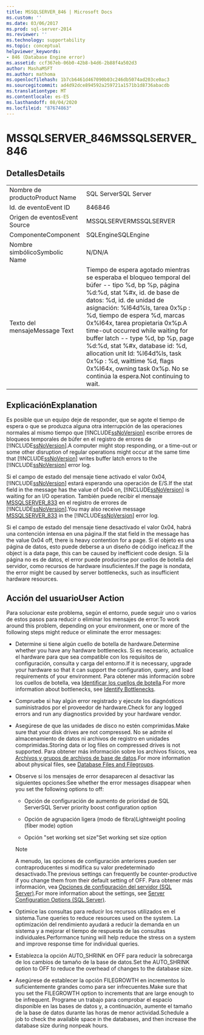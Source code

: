 ```yaml
---
title: MSSQLSERVER_846 | Microsoft Docs
ms.custom: ''
ms.date: 03/06/2017
ms.prod: sql-server-2014
ms.reviewer: ''
ms.technology: supportability
ms.topic: conceptual
helpviewer_keywords:
- 846 (Database Engine error)
ms.assetid: ccf367eb-06b0-42b8-b4d6-2b88f4a502d3
author: MashaMSFT
ms.author: mathoma
ms.openlocfilehash: 1b7cb6461d467090b03c246db5074ad203ce0ac3
ms.sourcegitcommit: ad4d92dce894592a259721a1571b1d8736abacdb
ms.translationtype: MT
ms.contentlocale: es-ES
ms.lasthandoff: 08/04/2020
ms.locfileid: "87674863"
---
```

# <a name="mssqlserver_846"></a><span data-ttu-id="95bb1-102">MSSQLSERVER_846</span><span class="sxs-lookup"><span data-stu-id="95bb1-102">MSSQLSERVER_846</span></span>
    
## <a name="details"></a><span data-ttu-id="95bb1-103">Detalles</span><span class="sxs-lookup"><span data-stu-id="95bb1-103">Details</span></span>  
  
|||  
|-|-|  
|<span data-ttu-id="95bb1-104">Nombre de producto</span><span class="sxs-lookup"><span data-stu-id="95bb1-104">Product Name</span></span>|<span data-ttu-id="95bb1-105">SQL Server</span><span class="sxs-lookup"><span data-stu-id="95bb1-105">SQL Server</span></span>|  
|<span data-ttu-id="95bb1-106">Id. de evento</span><span class="sxs-lookup"><span data-stu-id="95bb1-106">Event ID</span></span>|<span data-ttu-id="95bb1-107">846</span><span class="sxs-lookup"><span data-stu-id="95bb1-107">846</span></span>|  
|<span data-ttu-id="95bb1-108">Origen de eventos</span><span class="sxs-lookup"><span data-stu-id="95bb1-108">Event Source</span></span>|<span data-ttu-id="95bb1-109">MSSQLSERVER</span><span class="sxs-lookup"><span data-stu-id="95bb1-109">MSSQLSERVER</span></span>|  
|<span data-ttu-id="95bb1-110">Componente</span><span class="sxs-lookup"><span data-stu-id="95bb1-110">Component</span></span>|<span data-ttu-id="95bb1-111">SQLEngine</span><span class="sxs-lookup"><span data-stu-id="95bb1-111">SQLEngine</span></span>|  
|<span data-ttu-id="95bb1-112">Nombre simbólico</span><span class="sxs-lookup"><span data-stu-id="95bb1-112">Symbolic Name</span></span>|<span data-ttu-id="95bb1-113">N/D</span><span class="sxs-lookup"><span data-stu-id="95bb1-113">N/A</span></span>|  
|<span data-ttu-id="95bb1-114">Texto del mensaje</span><span class="sxs-lookup"><span data-stu-id="95bb1-114">Message Text</span></span>|<span data-ttu-id="95bb1-115">Tiempo de espera agotado mientras se esperaba el bloqueo temporal del búfer -- tipo %d, bp %p, página %d:%d, stat %#x, id. de base de datos: %d, id. de unidad de asignación: %I64d%ls, tarea 0x%p : %d, tiempo de espera %d, marcas 0x%I64x, tarea propietaria 0x%p.</span><span class="sxs-lookup"><span data-stu-id="95bb1-115">A time-out occurred while waiting for buffer latch -- type %d, bp %p, page %d:%d, stat %#x, database id: %d, allocation unit Id: %I64d%ls, task 0x%p : %d, waittime %d, flags 0x%I64x, owning task 0x%p.</span></span> <span data-ttu-id="95bb1-116">No se continúa la espera.</span><span class="sxs-lookup"><span data-stu-id="95bb1-116">Not continuing to wait.</span></span>|  
  
## <a name="explanation"></a><span data-ttu-id="95bb1-117">Explicación</span><span class="sxs-lookup"><span data-stu-id="95bb1-117">Explanation</span></span>  
 <span data-ttu-id="95bb1-118">Es posible que un equipo deje de responder, que se agote el tiempo de espera o que se produzca alguna otra interrupción de las operaciones normales al mismo tiempo que [!INCLUDE[ssNoVersion](../../includes/ssnoversion-md.md)] escribe errores de bloqueos temporales de búfer en el registro de errores de [!INCLUDE[ssNoVersion](../../includes/ssnoversion-md.md)].</span><span class="sxs-lookup"><span data-stu-id="95bb1-118">A computer might stop responding, or a time-out or some other disruption of regular operations might occur at the same time that [!INCLUDE[ssNoVersion](../../includes/ssnoversion-md.md)] writes buffer latch errors to the [!INCLUDE[ssNoVersion](../../includes/ssnoversion-md.md)] error log.</span></span>  
  
 <span data-ttu-id="95bb1-119">Si el campo de estado del mensaje tiene activado el valor 0x04, [!INCLUDE[ssNoVersion](../../includes/ssnoversion-md.md)] estará esperando una operación de E/S.</span><span class="sxs-lookup"><span data-stu-id="95bb1-119">If the stat field in the message has the value of 0x04 on, [!INCLUDE[ssNoVersion](../../includes/ssnoversion-md.md)] is waiting for an I/O operation.</span></span> <span data-ttu-id="95bb1-120">También puede recibir el mensaje [MSSQLSERVER_833](mssqlserver-833-database-engine-error.md) en el registro de errores de [!INCLUDE[ssNoVersion](../../includes/ssnoversion-md.md)].</span><span class="sxs-lookup"><span data-stu-id="95bb1-120">You may also receive message [MSSQLSERVER_833](mssqlserver-833-database-engine-error.md) in the [!INCLUDE[ssNoVersion](../../includes/ssnoversion-md.md)] error log.</span></span>  
  
 <span data-ttu-id="95bb1-121">Si el campo de estado del mensaje tiene desactivado el valor 0x04, habrá una contención intensa en una página.</span><span class="sxs-lookup"><span data-stu-id="95bb1-121">If the stat field in the message has the value 0x04 off, there is heavy contention for a page.</span></span> <span data-ttu-id="95bb1-122">Si el objeto es una página de datos, esto puede deberse a un diseño de código ineficaz.</span><span class="sxs-lookup"><span data-stu-id="95bb1-122">If the object is a data page, this can be caused by inefficient code design.</span></span> <span data-ttu-id="95bb1-123">Si la página no es de datos, el error puede producirse por cuellos de botella del servidor, como recursos de hardware insuficientes.</span><span class="sxs-lookup"><span data-stu-id="95bb1-123">If the page is nondata, the error might be caused by server bottlenecks, such as insufficient hardware resources.</span></span>  
  
## <a name="user-action"></a><span data-ttu-id="95bb1-124">Acción del usuario</span><span class="sxs-lookup"><span data-stu-id="95bb1-124">User Action</span></span>  
 <span data-ttu-id="95bb1-125">Para solucionar este problema, según el entorno, puede seguir uno o varios de estos pasos para reducir o eliminar los mensajes de error:</span><span class="sxs-lookup"><span data-stu-id="95bb1-125">To work around this problem, depending on your environment, one or more of the following steps might reduce or eliminate the error messages:</span></span>  
  
-   <span data-ttu-id="95bb1-126">Determine si tiene algún cuello de botella de hardware.</span><span class="sxs-lookup"><span data-stu-id="95bb1-126">Determine whether you have any hardware bottlenecks.</span></span> <span data-ttu-id="95bb1-127">Si es necesario, actualice el hardware para que sea compatible con los requisitos de configuración, consulta y carga del entorno.</span><span class="sxs-lookup"><span data-stu-id="95bb1-127">If it is necessary, upgrade your hardware so that it can support the configuration, query, and load requirements of your environment.</span></span> <span data-ttu-id="95bb1-128">Para obtener más información sobre los cuellos de botella, vea [Identificar los cuellos de botella](../performance/identify-bottlenecks.md).</span><span class="sxs-lookup"><span data-stu-id="95bb1-128">For more information about bottlenecks, see [Identify Bottlenecks](../performance/identify-bottlenecks.md).</span></span>  
  
-   <span data-ttu-id="95bb1-129">Compruebe si hay algún error registrado y ejecute los diagnósticos suministrados por el proveedor de hardware.</span><span class="sxs-lookup"><span data-stu-id="95bb1-129">Check for any logged errors and run any diagnostics provided by your hardware vendor.</span></span>  
  
-   <span data-ttu-id="95bb1-130">Asegúrese de que las unidades de disco no estén comprimidas.</span><span class="sxs-lookup"><span data-stu-id="95bb1-130">Make sure that your disk drives are not compressed.</span></span> <span data-ttu-id="95bb1-131">No se admite el almacenamiento de datos ni archivos de registro en unidades comprimidas.</span><span class="sxs-lookup"><span data-stu-id="95bb1-131">Storing data or log files on compressed drives is not supported.</span></span> <span data-ttu-id="95bb1-132">Para obtener más información sobre los archivos físicos, vea [Archivos y grupos de archivos de base de datos](../databases/database-files-and-filegroups.md).</span><span class="sxs-lookup"><span data-stu-id="95bb1-132">For more information about physical files, see [Database Files and Filegroups](../databases/database-files-and-filegroups.md).</span></span>  
  
-   <span data-ttu-id="95bb1-133">Observe si los mensajes de error desaparecen al desactivar las siguientes opciones:</span><span class="sxs-lookup"><span data-stu-id="95bb1-133">See whether the error messages disappear when you set the following options to off:</span></span>  
  
    -   <span data-ttu-id="95bb1-134">Opción de configuración de aumento de prioridad de SQL Server</span><span class="sxs-lookup"><span data-stu-id="95bb1-134">SQL Server priority boost configuration option</span></span>  
  
    -   <span data-ttu-id="95bb1-135">Opción de agrupación ligera (modo de fibra)</span><span class="sxs-lookup"><span data-stu-id="95bb1-135">Lightweight pooling (fiber mode) option</span></span>  
  
    -   <span data-ttu-id="95bb1-136">Opción "set working set size"</span><span class="sxs-lookup"><span data-stu-id="95bb1-136">Set working set size option</span></span>  
  
    > [!NOTE]  
    >  <span data-ttu-id="95bb1-137">A menudo, las opciones de configuración anteriores pueden ser contraproducentes si modifica su valor predeterminado desactivado.</span><span class="sxs-lookup"><span data-stu-id="95bb1-137">The previous settings can frequently be counter-productive if you change them from their default setting of OFF.</span></span> <span data-ttu-id="95bb1-138">Para obtener más información, vea [Opciones de configuración del servidor &#40;SQL Server&#41;](../../database-engine/configure-windows/server-configuration-options-sql-server.md).</span><span class="sxs-lookup"><span data-stu-id="95bb1-138">For more information about the settings, see [Server Configuration Options &#40;SQL Server&#41;](../../database-engine/configure-windows/server-configuration-options-sql-server.md).</span></span>  
  
-   <span data-ttu-id="95bb1-139">Optimice las consultas para reducir los recursos utilizados en el sistema.</span><span class="sxs-lookup"><span data-stu-id="95bb1-139">Tune queries to reduce resources used on the system.</span></span> <span data-ttu-id="95bb1-140">La optimización del rendimiento ayudará a reducir la demanda en un sistema y a mejorar el tiempo de respuesta de las consultas individuales.</span><span class="sxs-lookup"><span data-stu-id="95bb1-140">Performance tuning will help reduce the stress on a system and improve response time for individual queries.</span></span>  
  
-   <span data-ttu-id="95bb1-141">Establezca la opción AUTO_SHRINK en OFF para reducir la sobrecarga de los cambios de tamaño de la base de datos.</span><span class="sxs-lookup"><span data-stu-id="95bb1-141">Set the AUTO_SHRINK option to OFF to reduce the overhead of changes to the database size.</span></span>  
  
-   <span data-ttu-id="95bb1-142">Asegúrese de establecer la opción FILEGROWTH en incrementos lo suficientemente grandes como para ser infrecuentes.</span><span class="sxs-lookup"><span data-stu-id="95bb1-142">Make sure that you set the FILEGROWTH option to increments that are large enough to be infrequent.</span></span> <span data-ttu-id="95bb1-143">Programe un trabajo para comprobar el espacio disponible en las bases de datos y, a continuación, aumente el tamaño de la base de datos durante las horas de menor actividad.</span><span class="sxs-lookup"><span data-stu-id="95bb1-143">Schedule a job to check the available space in the databases, and then increase the database size during nonpeak hours.</span></span>  
  
  

